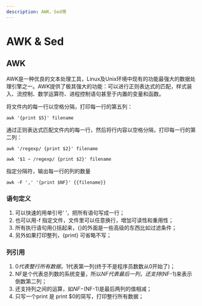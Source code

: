 ```yaml
---
description: AWK、Sed等
---
```


# AWK & Sed

## AWK

AWK是一种优良的文本处理工具，Linux及Unix环境中现有的功能最强大的数据处理引擎之一。AWK提供了极其强大的功能：可以进行正则表达式的匹配，样式装入、流控制、数学运算符、进程控制语句甚至于内置的变量和函数。

将文件内的每一行以空格分隔，打印每一行的第五列：

```text
awk '{print $5}' filename
```

通过正则表达式匹配文件内的每一行，然后将行内容以空格分隔，打印每一行的第二列：

```text
awk '/regexp/ {print $2}' filename

awk '$1 ~ /regexp/ {print $2}' filename
```

指定分隔符，输出每一行的列的数量

```text
awk -F ',' '{print $NF}' {{filename}}
```

### 语句定义

1. 可以快速的用单引号’ ’，把所有语句写成一行；
2. 也可以用-f 指定文件，文件里可以任意换行，增加可读性和重用性；
3. 所有执行语句用{}括起来，{}的外面是一些高级的东西比如过滤条件；
4. 另外如果打印整列，{print} 可省略不写；

### 列引用

1. $0代表整行所有数据，$1代表第一列\(终于不是程序员数数从0开始了\)；
2. NF是个代表总列数的系统变量，所以$NF代表最后一列，还支持$\(NF-1\)来表示倒数第二列；
3. 还支持列之间的运算，如$NF-$\(NF-1\)是最后两列的值相减；
4. 只写一个print 是 print $0的简写，打印整行所有数据；


